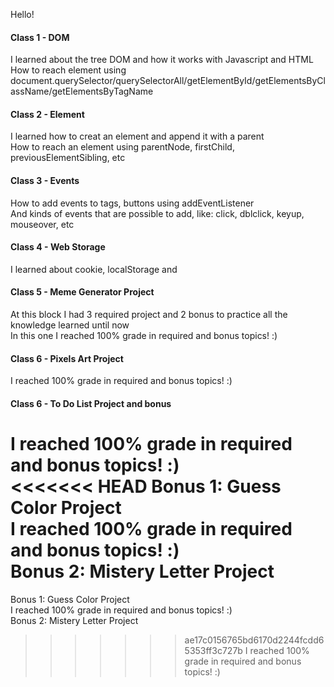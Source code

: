 Hello!

#### Class 1 - DOM
I learned about the tree DOM and how it works with Javascript and HTML<br>
How to reach element using document.querySelector/querySelectorAll/getElementById/getElementsByClassName/getElementsByTagName

#### Class 2 - Element
I learned how to creat an element and append it with a parent<br>
How to reach an element using parentNode, firstChild, previousElementSibling, etc

#### Class 3 - Events
How to add events to tags, buttons using addEventListener<br>
And kinds of events that are possible to add, like: click, dblclick, keyup, mouseover, etc

#### Class 4 - Web Storage
I learned about cookie, localStorage and 

#### Class 5 - Meme Generator Project
At this block I had 3 required project and 2 bonus to practice all the knowledge learned until now<br>
In this one I reached 100% grade in required and bonus topics! :)

#### Class 6 - Pixels Art Project
I reached 100% grade in required and bonus topics! :)

#### Class 6 - To Do List Project and bonus
I reached 100% grade in required and bonus topics! :)<br>
<<<<<<< HEAD
Bonus 1: Guess Color Project<br>
I reached 100% grade in required and bonus topics! :)<br>
Bonus 2: Mistery Letter Project<br>
=======
Bonus 1: Guess Color Project<br>
I reached 100% grade in required and bonus topics! :)<br>
Bonus 2: Mistery Letter Project<br>
>>>>>>> ae17c0156765bd6170d2244fcdd65353ff3c727b
I reached 100% grade in required and bonus topics! :)
